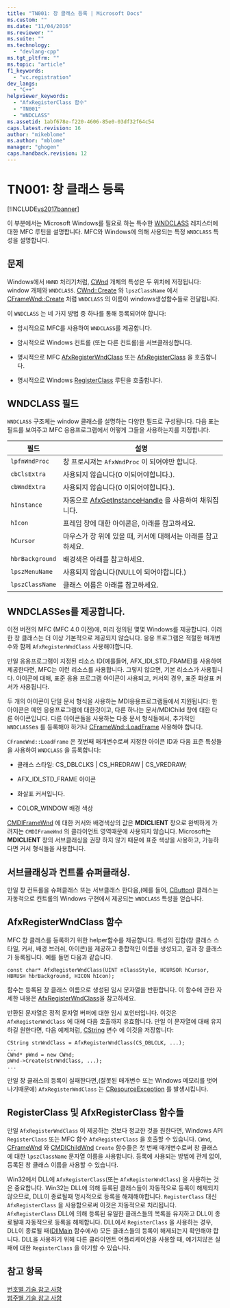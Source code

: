 ```yaml
---
title: "TN001: 창 클래스 등록 | Microsoft Docs"
ms.custom: ""
ms.date: "11/04/2016"
ms.reviewer: ""
ms.suite: ""
ms.technology: 
  - "devlang-cpp"
ms.tgt_pltfrm: ""
ms.topic: "article"
f1_keywords: 
  - "vc.registration"
dev_langs: 
  - "C++"
helpviewer_keywords: 
  - "AfxRegisterClass 함수"
  - "TN001"
  - "WNDCLASS"
ms.assetid: 1abf678e-f220-4606-85e0-03df32f64c54
caps.latest.revision: 16
author: "mikeblome"
ms.author: "mblome"
manager: "ghogen"
caps.handback.revision: 12
---
```

# TN001: 창 클래스 등록
[!INCLUDE[vs2017banner](../assembler/inline/includes/vs2017banner.md)]

이 부분에서는 Microsoft Windows를 필요로 하는 특수한 [WNDCLASS](http://msdn.microsoft.com/library/windows/desktop/ms633576) 레지스터에 대한 MFC 루틴을 설명합니다.  MFC와 Windows에 의해 사용되는 특정 `WNDCLASS` 특성을 설명합니다.  
  
## 문제  
 Windows에서 `HWND` 처리기처럼, [CWnd](../mfc/reference/cwnd-class.md) 개체의 특성은 두 위치에 저정됩니다: window 개체와 `WNDCLASS`.  [CWnd::Create](../Topic/CWnd::Create.md) 와 `lpszClassName` 에서 [CFrameWnd::Create](../Topic/CFrameWnd::Create.md) 처럼 `WNDCLASS` 의 이름이 windows생성함수들로 전달됩니다.  
  
 이 `WNDCLASS` 는 네 가지 방법 중 하나를 통해 등록되어야 합니다:  
  
-   암시적으로 MFC를 사용하여 `WNDCLASS`를 제공합니다.  
  
-   암시적으로 Windows 컨트롤 \(또는 다른 컨트롤\)을 서브클래싱합니다.  
  
-   명시적으로 MFC [AfxRegisterWndClass](../Topic/AfxRegisterWndClass.md) 또는 [AfxRegisterClass](../Topic/AfxRegisterClass.md) 을 호출합니다.  
  
-   명시적으로 Windows [RegisterClass](http://msdn.microsoft.com/library/windows/desktop/ms633586) 루틴을 호출합니다.  
  
## WNDCLASS 필드  
 `WNDCLASS` 구조체는 window 클래스를 설명하는 다양한 필드로 구성됩니다.  다음 표는 필드를 보여주고 MFC 응용프로그램에서 어떻게 그들을 사용하는지를 지정합니다.  
  
|필드|설명|  
|--------|--------|  
|`lpfnWndProc`|창 프로시져는 `AfxWndProc` 이 되어야만 합니다.|  
|`cbClsExtra`|사용되지 않습니다\(0 이되어야합니다.\).|  
|`cbWndExtra`|사용되지 않습니다\(0 이되어야합니다.\).|  
|`hInstance`|자동으로 [AfxGetInstanceHandle](../Topic/AfxGetInstanceHandle.md) 을 사용하여 채워집니다.|  
|`hIcon`|프레임 창에 대한 아이콘은, 아래를 참고하세요.|  
|`hCursor`|마우스가 창 위에 있을 때, 커서에 대해서는 아래를 참고하세요.|  
|`hbrBackground`|배경색은 아래를 참고하세요.|  
|`lpszMenuName`|사용되지 않습니다\(NULL이 되어야합니다.\)|  
|`lpszClassName`|클래스 이름은 아래를 참고하세요.|  
  
## WNDCLASSes를 제공합니다.  
 이전 버전의 MFC \(MFC 4.0 이전\)에, 미리 정의된 몇몇 Windows를 제공합니다.  이러한 창 클래스는 더 이상 기본적으로 제공되지 않습니다.  응용 프로그램은 적절한 매개변수와 함께 `AfxRegisterWndClass` 사용해야합니다.  
  
 만일 응용프로그램이 지정된 리소스 ID\(예를들어, AFX\_IDI\_STD\_FRAME\)를 사용하여 제공한다면, MFC는 이런 리소스를 사용합니다.  그렇지 않으면, 기본 리소스가 사용됩니다.  아이콘에 대해, 표준 응용 프로그램 아이콘이 사용되고, 커서의 경우, 표준 화살표 커서가 사용됩니다.  
  
 두 개의 아이콘이 단일 문서 형식을 사용하는 MDI응용프로그램들에서 지원됩니다: 한 아이콘은 메인 응용프로그램에 대한것이고, 다른 하나는 문서\/MDIChild 창에 대한 다른 아이콘입니다.  다른 아이콘들을 사용하는 다중 문서 형식들에서, 추가적인 `WNDCLASS`es 를 등록해야 하거나 [CFrameWnd::LoadFrame](../Topic/CFrameWnd::LoadFrame.md) 사용해야 합니다.  
  
 `CFrameWnd::LoadFrame` 은 첫번째 매개변수로써 지정한 아이콘 ID과 다음 표준 특성들을 사용하여 `WNDCLASS` 을 등록합니다:  
  
-   클래스 스타일: CS\_DBLCLKS &#124; CS\_HREDRAW &#124; CS\_VREDRAW;  
  
-   AFX\_IDI\_STD\_FRAME 아이콘  
  
-   화살표 커서입니다.  
  
-   COLOR\_WINDOW 배경 색상  
  
 [CMDIFrameWnd](../mfc/reference/cmdiframewnd-class.md) 에 대한 커서와 배경색상의 값은 **MDICLIENT** 창으로 완벽하게 가려지는 `CMDIFrameWnd` 의 클라이언트 영역때문에 사용되지 않습니다.  Microsoft는 **MDICLIENT** 창의 서브클래싱을 권장 하지 않기 때문에 표준 색상을 사용하고, 가능하다면 커서 형식들을 사용합니다.  
  
## 서브클래싱과 컨트롤 슈퍼클래싱.  
 만일 창 컨트롤을 슈퍼클래스 또는 서브클래스 한다음,\(예를 들어, [CButton](../mfc/reference/cbutton-class.md)\) 클래스는 자동적으로 컨트롤의 Windows 구현에서 제공되는 `WNDCLASS` 특성을 얻습니다.  
  
## AfxRegisterWndClass 함수  
 MFC 창 클래스를 등록하기 위한 helper함수를 제공합니다.  특성의 집합\(창 클래스 스타일, 커서, 배경 브러쉬, 아이콘\)을 제공하고 종합적인 이름을 생성되고, 결과 창 클래스가 등록됩니다.  예를 들면 다음과 같습니다.  
  
```  
const char* AfxRegisterWndClass(UINT nClassStyle, HCURSOR hCursor, HBRUSH hbrBackground, HICON hIcon);  
```  
  
 함수는 등록된 창 클래스 이름으로 생성된 임시 문자열을 반환합니다.  이 함수에 관한 자세한 내용은 [AfxRegisterWndClass](../Topic/AfxRegisterWndClass.md)을 참고하세요.  
  
 반환된 문자열은 정적 문자열 버퍼에 대한 임시 포인터입니다.  이것은 `AfxRegisterWndClass` 에 대해 다음 호출까지 유효합니다.  만일 이 문자열에 대해 유지하길 원한다면, 다음 예제처럼, [CString](../atl-mfc-shared/using-cstring.md) 변수 에 이것을 저장합니다:  
  
```  
CString strWndClass = AfxRegisterWndClass(CS_DBLCLK, ...);  
...  
CWnd* pWnd = new CWnd;  
pWnd->Create(strWndClass, ...);  
...  
```  
  
 만일 창 클래스의 등록이 실패한다면,\(잘못된 매개변수 또는 Windows 메모리를 벗어나기때문에\) `AfxRegisterWndClass` 는 [CResourceException](../mfc/reference/cresourceexception-class.md) 를 발생시킵니다.  
  
## RegisterClass 및 AfxRegisterClass 함수들  
 만일 `AfxRegisterWndClass` 이 제공하는 것보다 정교한 것을 원한다면, Windows API `RegisterClass` 또는 MFC 함수 `AfxRegisterClass` 을 호출할 수 있습니다.  `CWnd`, [CFrameWnd](../mfc/reference/cframewnd-class.md) 와 [CMDIChildWnd](../mfc/reference/cmdichildwnd-class.md) `Create` 함수들은 첫 번째 매개변수로써 창 클래스에 대한 `lpszClassName` 문자열 이름을 사용합니다.  등록에 사용되는 방법에 관계 없이, 등록된 창 클래스 이름을 사용할 수 있습니다.  
  
 Win32에서 DLL에 `AfxRegisterClass`\(또는 `AfxRegisterWndClass`\) 을 사용하는 것은 중요합니다.  Win32는 DLL에 의해 등록된 클래스들이 자동적으로 등록이 해제되지 않으므로, DLL이 종료될때 명시적으로 등록을 해제해야합니다.  `RegisterClass` 대신 `AfxRegisterClass` 을 사용함으로써 이것은 자동적으로 처리됩니다.  `AfxRegisterClass` DLL에 의해 등록된 유일한 클래스들의 목록을 유지하고 DLL이 종료될때 자동적으로 등록을 해제합니다.  DLL에서 `RegisterClass` 을 사용하는 경우, DLL이 종료될 때\([DllMain](http://msdn.microsoft.com/library/windows/desktop/ms682583) 함수에서\) 모든 클래스들의 등록이 해제되는지 확인해야 합니다.  DLL을 사용하기 위해 다른 클라이언트 어플리케이션을 사용할 때, 예기치않은 실패에 대한 `RegisterClass` 을 야기할 수 있습니다.  
  
## 참고 항목  
 [번호별 기술 참고 사항](../mfc/technical-notes-by-number.md)   
 [범주별 기술 참고 사항](../mfc/technical-notes-by-category.md)